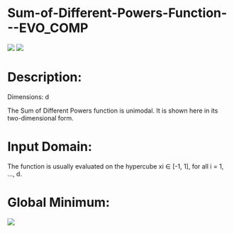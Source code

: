 # Sum-of-Different-Powers-Function---EVO_COMP

<img src="https://www.sfu.ca/~ssurjano/sumpow.png">

<img src="https://www.sfu.ca/~ssurjano/sumpow2.png">

# Description:
Dimensions: d

The Sum of Different Powers function is unimodal. It is shown here in its two-dimensional form.

# Input Domain:
The function is usually evaluated on the hypercube xi ∈ [-1, 1], for all i = 1, …, d.

# Global Minimum:
<img src="![image](https://github.com/user-attachments/assets/b0e714e8-94ba-4af1-836f-ad2e1d39eac3)
">





